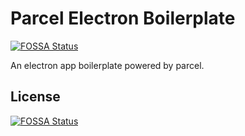 # Parcel Electron Boilerplate
[![FOSSA Status](https://app.fossa.com/api/projects/git%2Bgithub.com%2Fak64th%2Fparcel-electron-boilerplate.svg?type=shield)](https://app.fossa.com/projects/git%2Bgithub.com%2Fak64th%2Fparcel-electron-boilerplate?ref=badge_shield)


An electron app boilerplate powered by parcel.


## License
[![FOSSA Status](https://app.fossa.com/api/projects/git%2Bgithub.com%2Fak64th%2Fparcel-electron-boilerplate.svg?type=large)](https://app.fossa.com/projects/git%2Bgithub.com%2Fak64th%2Fparcel-electron-boilerplate?ref=badge_large)